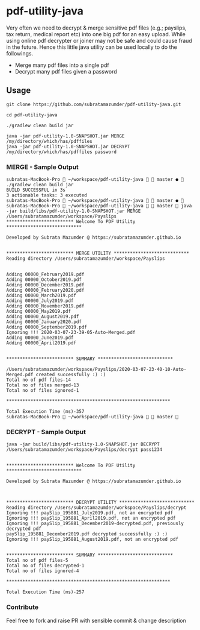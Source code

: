# pdf-utility-java
Very often we need to decrypt & merge sensitive pdf files (e.g.; payslips, tax return, medical report etc) into one big pdf for an easy upload. 
While using online pdf decrypter or joiner may not be safe and could cause fraud in the future.
Hence this little java utility can be used locally to do the followings.
- Merge many pdf files into a single pdf
- Decrypt many pdf files given a password
## Usage
```console
git clone https://github.com/subratamazumder/pdf-utility-java.git

cd pdf-utility-java

./gradlew clean build jar

java -jar pdf-utility-1.0-SNAPSHOT.jar MERGE /my/directory/which/has/pdffiles
java -jar pdf-utility-1.0-SNAPSHOT.jar DECRYPT /my/directory/which/has/pdffiles password
```
### MERGE - Sample Output

```console
subratas-MacBook-Pro  ~/workspace/pdf-utility-java   master ●  ./gradlew clean build jar
BUILD SUCCESSFUL in 3s
3 actionable tasks: 3 executed
subratas-MacBook-Pro  ~/workspace/pdf-utility-java   master ● 
subratas-MacBook-Pro  ~/workspace/pdf-utility-java   master  java -jar build/libs/pdf-utility-1.0-SNAPSHOT.jar MERGE /Users/subratamazumder/workspace/Payslips
************************* Welcome To PDF Utility ****************************

Developed by Subrata Mazumder @ https://subratamazumder.github.io


************************* MERGE UTILITY ****************************
Reading directory /Users/subratamazumder/workspace/Payslips


Adding 00000_February2019.pdf
Adding 00000_October2019.pdf
Adding 00000_December2019.pdf
Adding 00000_February2020.pdf
Adding 00000_March2019.pdf
Adding 00000_July2019.pdf
Adding 00000_November2019.pdf
Adding 00000_May2019.pdf
Adding 00000_August2019.pdf
Adding 00000_January2020.pdf
Adding 00000_September2019.pdf
Ignoring !!! 2020-03-07-23-39-05-Auto-Merged.pdf
Adding 00000_June2019.pdf
Adding 00000_April2019.pdf


************************* SUMMARY ****************************

/Users/subratamazumder/workspace/Payslips/2020-03-07-23-40-10-Auto-Merged.pdf created successfully :) :)
Total no of pdf files-14
Total no of files merged-13
Total no of files ignored-1

*************************************************************

Total Execution Time (ms)-357
subratas-MacBook-Pro  ~/workspace/pdf-utility-java   master 

```

### DECRYPT - Sample Output

```console
java -jar build/libs/pdf-utility-1.0-SNAPSHOT.jar DECRYPT /Users/subratamazumder/workspace/Payslips/decrypt pass1234


************************* Welcome To PDF Utility ****************************

Developed by Subrata Mazumder @ https://subratamazumder.github.io



************************* DECRYPT UTILITY ****************************
Reading directory /Users/subratamazumder/workspace/Payslips/decrypt
Ignoring !!! paySlip_195881_July2019.pdf, not an encrypted pdf
Ignoring !!! paySlip_195881_April2019.pdf, not an encrypted pdf
Ignoring !!! paySlip_195881_December2019-decrypted.pdf, previously decrypted pdf
paySlip_195881_December2019.pdf decrypted successfully :) :)
Ignoring !!! paySlip_195881_August2019.pdf, not an encrypted pdf


************************* SUMMARY ****************************
Total no of pdf files-5
Total no of files decrypted-1
Total no of files ignored-4

*************************************************************

Total Execution Time (ms)-257

```
### Contribute

Feel free to fork and raise PR with sensible commit & change description
